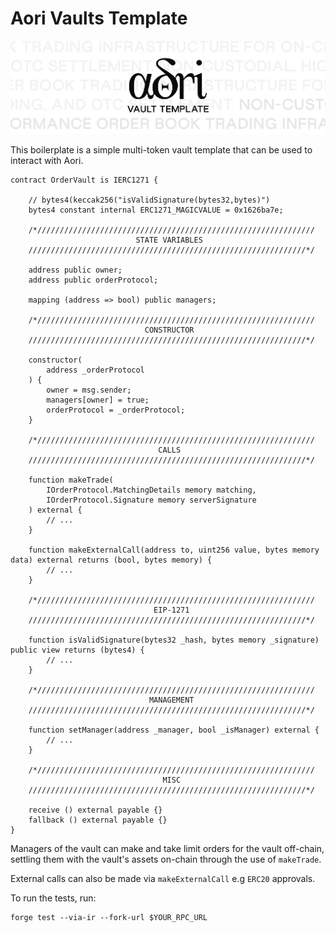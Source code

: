 # Aori Vaults Template

![.](assets/aori-vault-template.svg)

This boilerplate is a simple multi-token vault template that can be used to interact with Aori.

```solidity
contract OrderVault is IERC1271 {

    // bytes4(keccak256("isValidSignature(bytes32,bytes)")
    bytes4 constant internal ERC1271_MAGICVALUE = 0x1626ba7e;
    
    /*//////////////////////////////////////////////////////////////
                            STATE VARIABLES
    //////////////////////////////////////////////////////////////*/

    address public owner;
    address public orderProtocol;

    mapping (address => bool) public managers;

    /*//////////////////////////////////////////////////////////////
                              CONSTRUCTOR
    //////////////////////////////////////////////////////////////*/

    constructor(
        address _orderProtocol
    ) {
        owner = msg.sender;
        managers[owner] = true;
        orderProtocol = _orderProtocol;
    }

    /*//////////////////////////////////////////////////////////////
                                 CALLS
    //////////////////////////////////////////////////////////////*/

    function makeTrade(
        IOrderProtocol.MatchingDetails memory matching,
        IOrderProtocol.Signature memory serverSignature
    ) external {
        // ...
    }

    function makeExternalCall(address to, uint256 value, bytes memory data) external returns (bool, bytes memory) {
        // ...
    }

    /*//////////////////////////////////////////////////////////////
                                EIP-1271
    //////////////////////////////////////////////////////////////*/

    function isValidSignature(bytes32 _hash, bytes memory _signature) public view returns (bytes4) {
        // ...
    }

    /*//////////////////////////////////////////////////////////////
                               MANAGEMENT
    //////////////////////////////////////////////////////////////*/

    function setManager(address _manager, bool _isManager) external {
        // ...
    }

    /*//////////////////////////////////////////////////////////////
                                  MISC
    //////////////////////////////////////////////////////////////*/

    receive () external payable {}
    fallback () external payable {}
}
```

Managers of the vault can make and take limit orders for the vault off-chain, settling them with the vault's assets on-chain through the use of `makeTrade`.

External calls can also be made via `makeExternalCall` e.g `ERC20` approvals.

To run the tests, run:
```
forge test --via-ir --fork-url $YOUR_RPC_URL

```


